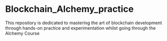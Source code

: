 # Blockchain_Alchemy_practice
This repository is dedicated to mastering the art of blockchain development through hands-on practice and experimentation whilst going through the Alchemy Course
